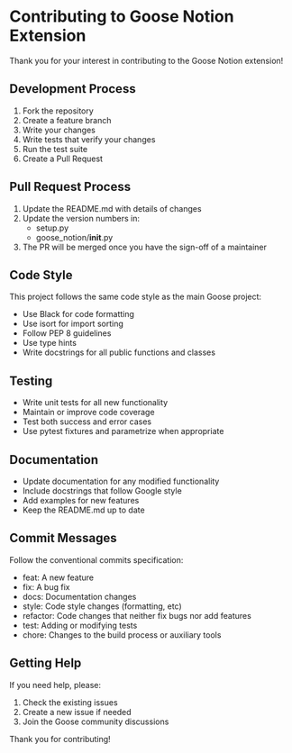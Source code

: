 # Contributing to Goose Notion Extension

Thank you for your interest in contributing to the Goose Notion extension!

## Development Process

1. Fork the repository
2. Create a feature branch
3. Write your changes
4. Write tests that verify your changes
5. Run the test suite
6. Create a Pull Request

## Pull Request Process

1. Update the README.md with details of changes
2. Update the version numbers in:
   - setup.py
   - goose_notion/__init__.py
3. The PR will be merged once you have the sign-off of a maintainer

## Code Style

This project follows the same code style as the main Goose project:

- Use Black for code formatting
- Use isort for import sorting
- Follow PEP 8 guidelines
- Use type hints
- Write docstrings for all public functions and classes

## Testing

- Write unit tests for all new functionality
- Maintain or improve code coverage
- Test both success and error cases
- Use pytest fixtures and parametrize when appropriate

## Documentation

- Update documentation for any modified functionality
- Include docstrings that follow Google style
- Add examples for new features
- Keep the README.md up to date

## Commit Messages

Follow the conventional commits specification:

- feat: A new feature
- fix: A bug fix
- docs: Documentation changes
- style: Code style changes (formatting, etc)
- refactor: Code changes that neither fix bugs nor add features
- test: Adding or modifying tests
- chore: Changes to the build process or auxiliary tools

## Getting Help

If you need help, please:
1. Check the existing issues
2. Create a new issue if needed
3. Join the Goose community discussions

Thank you for contributing!